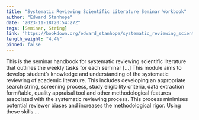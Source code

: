 ```yaml
---
title: "Systematic Reviewing Scientific Literature Seminar Workbook"
author: "Edward Stanhope"
date: "2023-11-18T20:54:27Z"
tags: [Seminar, String]
link: "https://bookdown.org/edward_stanhope/systematic_reviewing_scientific_literature/"
length_weight: "4.4%"
pinned: false
---
```


This is the seminar handbook for systematic reviewing scientific literature that outlines the weekly tasks for each seminar [...] This module aims to develop student’s knowledge and understanding of the systematic reviewing of academic literature. This includes developing an appropriate search string, screening process, study eligibility criteria, data extraction form/table, quality appraisal tool and other methodological features associated with the systematic reviewing process. This process minimises potential reviewer biases and increases the methodological rigor. Using these skills ...
